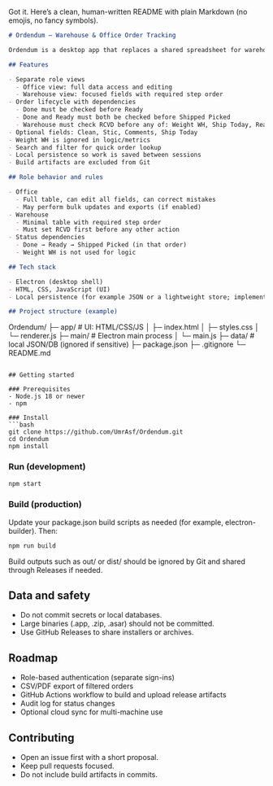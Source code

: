 Got it. Here’s a clean, human-written README with plain Markdown (no emojis, no fancy symbols).

```markdown
# Ordendum — Warehouse & Office Order Tracking

Ordendum is a desktop app that replaces a shared spreadsheet for warehouse and office operations. It provides separate role-based views, simple status rules, and a cleaner workflow so orders move from received to ready to shipped without breaking dependencies.

## Features

- Separate role views
  - Office view: full data access and editing
  - Warehouse view: focused fields with required step order
- Order lifecycle with dependencies
  - Done must be checked before Ready
  - Done and Ready must both be checked before Shipped Picked
  - Warehouse must check RCVD before any of: Weight WH, Ship Today, Ready, Shipped Picked
- Optional fields: Clean, Stic, Comments, Ship Today
- Weight WH is ignored in logic/metrics
- Search and filter for quick order lookup
- Local persistence so work is saved between sessions
- Build artifacts are excluded from Git

## Role behavior and rules

- Office
  - Full table, can edit all fields, can correct mistakes
  - May perform bulk updates and exports (if enabled)
- Warehouse
  - Minimal table with required step order
  - Must set RCVD first before any other action
- Status dependencies
  - Done → Ready → Shipped Picked (in that order)
  - Weight WH is not used for logic

## Tech stack

- Electron (desktop shell)
- HTML, CSS, JavaScript (UI)
- Local persistence (for example JSON or a lightweight store; implementation detail)

## Project structure (example)

```

Ordendum/
├─ app/                  # UI: HTML/CSS/JS
│  ├─ index.html
│  ├─ styles.css
│  └─ renderer.js
├─ main/                 # Electron main process
│  └─ main.js
├─ data/                 # local JSON/DB (ignored if sensitive)
├─ package.json
├─ .gitignore
└─ README.md

````

## Getting started

### Prerequisites
- Node.js 18 or newer
- npm

### Install
```bash
git clone https://github.com/UmrAsf/Ordendum.git
cd Ordendum
npm install
````

### Run (development)

```bash
npm start
```

### Build (production)

Update your package.json build scripts as needed (for example, electron-builder). Then:

```bash
npm run build
```

Build outputs such as out/ or dist/ should be ignored by Git and shared through Releases if needed.

## Data and safety

* Do not commit secrets or local databases.
* Large binaries (.app, .zip, .asar) should not be committed.
* Use GitHub Releases to share installers or archives.

## Roadmap

* Role-based authentication (separate sign-ins)
* CSV/PDF export of filtered orders
* GitHub Actions workflow to build and upload release artifacts
* Audit log for status changes
* Optional cloud sync for multi-machine use

## Contributing

* Open an issue first with a short proposal.
* Keep pull requests focused.
* Do not include build artifacts in commits.
